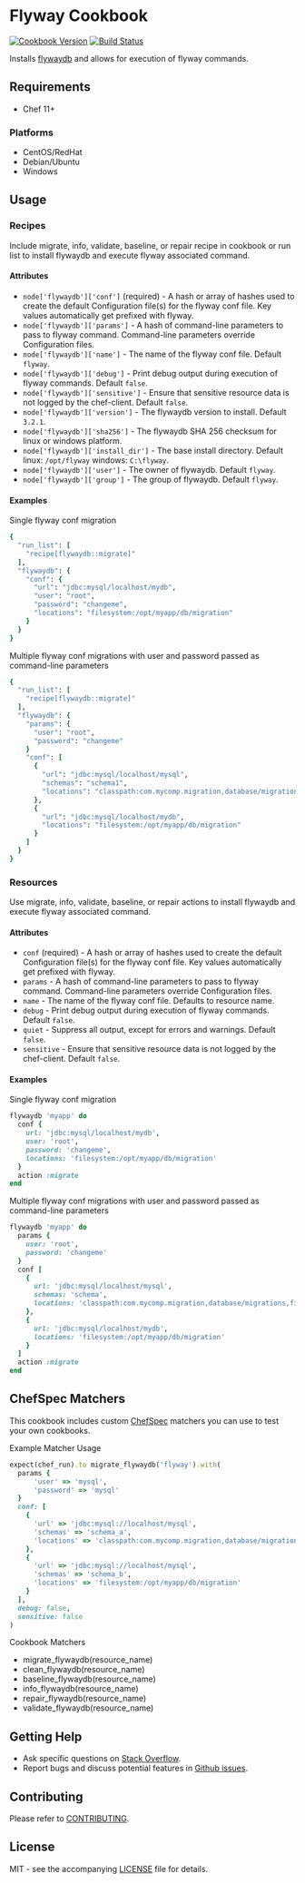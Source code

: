 # Flyway Cookbook

[![Cookbook Version](http://img.shields.io/cookbook/v/flywaydb.svg?style=flat-square)][supermarket]
[![Build Status](http://img.shields.io/travis/dhoer/chef-flywaydb.svg?style=flat-square)][travis]

[supermarket]: https://supermarket.chef.io/cookbooks/flywaydb
[travis]: https://travis-ci.org/dhoer/chef-flywaydb

Installs [flywaydb](http://flywaydb.org) and allows for execution of flyway commands.

## Requirements

- Chef 11+

### Platforms

- CentOS/RedHat 
- Debian/Ubuntu
- Windows

## Usage

### Recipes

Include migrate, info, validate, baseline, or repair recipe in cookbook or run list to install flywaydb and execute 
flyway associated command.

#### Attributes

* `node['flywaydb']['conf']` (required) - A hash or array of hashes used to create the default Configuration file(s) 
for the flyway conf file. Key values automatically get prefixed with flyway.
* `node['flywaydb']['params']` - A hash of command-line parameters to pass to flyway command. Command-line parameters 
override Configuration files.
* `node['flywaydb']['name']` - The name of the flyway conf file. Default `flyway`.
* `node['flywaydb']['debug']` - Print debug output during execution of flyway commands. Default `false`.
* `node['flywaydb']['sensitive']` - Ensure that sensitive resource data is not logged by the 
chef-client. Default `false`.
* `node['flywaydb']['version']` - The flywaydb version to install. Default `3.2.1`.
* `node['flywaydb']['sha256']` - The flywaydb SHA 256 checksum for linux or windows platform.
* `node['flywaydb']['install_dir']` - The base install directory. Default linux: `/opt/flyway` windows: `C:\flyway`.
* `node['flywaydb']['user']` - The owner of flywaydb. Default `flyway`.
* `node['flywaydb']['group']` - The group of flywaydb. Default `flyway`.

#### Examples

Single flyway conf migration

```ruby
{
  "run_list": [
    "recipe[flywaydb::migrate]"
  ],
  "flywaydb": {
    "conf": {
      "url": "jdbc:mysql/localhost/mydb",
      "user": "root",
      "password": "changeme",
      "locations": "filesystem:/opt/myapp/db/migration"
    }
  }
}
```

Multiple flyway conf migrations with user and password passed as command-line parameters

```ruby
{
  "run_list": [
    "recipe[flywaydb::migrate]"
  ],
  "flywaydb": {
    "params": {
      "user": "root",
      "password": "changeme"    
    }
    "conf": [
      {
        "url": "jdbc:mysql/localhost/mysql",
        "schemas": "schema1",
        "locations": "classpath:com.mycomp.migration,database/migrations,filesystem:/sql-migrations"
      },
      {
        "url": "jdbc:mysql/localhost/mydb",
        "locations": "filesystem:/opt/myapp/db/migration"
      }
    ]
  }
}
```

### Resources

Use migrate, info, validate, baseline, or repair actions to install flywaydb and execute flyway associated command.

#### Attributes

* `conf` (required) - A hash or array of hashes used to create the default Configuration file(s) for the flyway conf 
file. Key values automatically get prefixed with flyway.
* `params` - A hash of command-line parameters to pass to flyway command. Command-line parameters override 
Configuration files.
* `name` - The name of the flyway conf file. Defaults to resource name.
* `debug` - Print debug output during execution of flyway commands. Default `false`.
* `quiet` -  Suppress all output, except for errors and warnings. Default `false`.
* `sensitive` - Ensure that sensitive resource data is not logged by the chef-client. Default `false`.

#### Examples

Single flyway conf migration

```ruby
flywaydb 'myapp' do
  conf {
    url: 'jdbc:mysql/localhost/mydb',
    user: 'root',
    password: 'changeme',
    locations: 'filesystem:/opt/myapp/db/migration'
  }
  action :migrate
end
```

Multiple flyway conf migrations with user and password passed as command-line parameters

```ruby
flywaydb 'myapp' do
  params {
    user: 'root',
    password: 'changeme'
  }
  conf [
    {
      url: 'jdbc:mysql/localhost/mysql',
      schemas: 'schema',
      locations: 'classpath:com.mycomp.migration,database/migrations,filesystem:/sql-migrations'
    },
    {
      url: 'jdbc:mysql/localhost/mydb',
      locations: 'filesystem:/opt/myapp/db/migration'
    }
  ]
  action :migrate
end
```

## ChefSpec Matchers

This cookbook includes custom [ChefSpec](https://github.com/sethvargo/chefspec) matchers you can use to test 
your own cookbooks.

Example Matcher Usage

```ruby
expect(chef_run).to migrate_flywaydb('flyway').with(
  params {
      'user' => 'mysql',
      'password' => 'mysql'  
  }
  conf: [
    {
      'url' => 'jdbc:mysql://localhost/mysql',
      'schemas' => 'schema_a',
      'locations' => 'classpath:com.mycomp.migration,database/migrations,filesystem:/sql-migrations'
    },
    {
      'url' => 'jdbc:mysql://localhost/mysql',
      'schemas' => 'schema_b',
      'locations' => 'filesystem:/opt/myapp/db/migration'
    }
  ],
  debug: false,
  sensitive: false
)
```
      
Cookbook Matchers

- migrate_flywaydb(resource_name)
- clean_flywaydb(resource_name)
- baseline_flywaydb(resource_name)
- info_flywaydb(resource_name)
- repair_flywaydb(resource_name)
- validate_flywaydb(resource_name)

## Getting Help

- Ask specific questions on [Stack Overflow](http://stackoverflow.com/questions/tagged/flyway).
- Report bugs and discuss potential features in [Github issues](https://github.com/dhoer/chef-flywaydb/issues).

## Contributing

Please refer to [CONTRIBUTING](https://github.com/dhoer/chef-flywaydb/blob/master/CONTRIBUTING.md).

## License

MIT - see the accompanying [LICENSE](https://github.com/dhoer/chef-flywaydb/blob/master/LICENSE.md) file for details.
